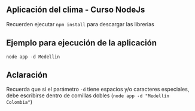 ## Aplicación del clima - Curso NodeJs

Recuerden ejecutar `npm install` para descargar las librerias

## Ejemplo para ejecución de la aplicación

``
node app -d Medellin
``

## Aclaración

Recuerda que si el parámetro ``-d`` tiene espacios y/o caracteres especiales, debe escribirse dentro de comillas dobles (``node app -d "Medellín Colombia"``)